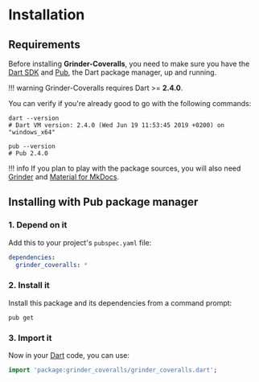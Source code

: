 # Installation

## Requirements
Before installing **Grinder-Coveralls**, you need to make sure you have the [Dart SDK](https://dart.dev/tools/sdk)
and [Pub](https://dart.dev/tools/pub/cmd), the Dart package manager, up and running.

!!! warning
    Grinder-Coveralls requires Dart >= **2.4.0**.

You can verify if you're already good to go with the following commands:

```shell
dart --version
# Dart VM version: 2.4.0 (Wed Jun 19 11:53:45 2019 +0200) on "windows_x64"

pub --version
# Pub 2.4.0
```

!!! info
    If you plan to play with the package sources, you will also need
    [Grinder](https://google.github.io/grinder.dart) and [Material for MkDocs](https://squidfunk.github.io/mkdocs-material).

## Installing with Pub package manager

### 1. Depend on it
Add this to your project's `pubspec.yaml` file:

```yaml
dependencies:
  grinder_coveralls: *
```

### 2. Install it
Install this package and its dependencies from a command prompt:

```shell
pub get
```

### 3. Import it
Now in your [Dart](https://dart.dev) code, you can use:

```dart
import 'package:grinder_coveralls/grinder_coveralls.dart';
```
